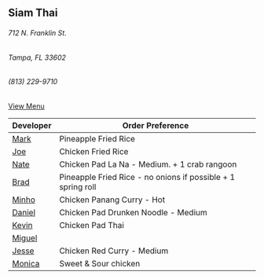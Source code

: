 ## Siam Thai
###### 712 N. Franklin St.
###### Tampa, FL 33602
###### (813) 229-9710

[View Menu](http://www.si-am-thairestaurant.com/lunch-menu/)



Developer     | Order Preference
--------------|---------------------
[Mark](http://github.com/mark-smithtb)              | Pineapple Fried Rice
[Joe](https://github.com/Montchat)                  | Chicken Fried Rice
[Nate](https://github.com/thunemn)                  | Chicken Pad La Na - Medium. + 1 crab rangoon
[Brad](https://github.com/bradreed)                 | Pineapple Fried Rice - no onions if possible + 1 spring roll
[Minho](https://github.com/minhochoi)               | Chicken Panang Curry - Hot
[Daniel](https://github.come/dtartaglia)            | Chicken Pad Drunken Noodle - Medium
[Kevin]()                                           | Chicken Pad Thai
[Miguel](https://github.com/MiguelBrito1086)        |         
[Jesse](https://github.com/jessecurry)    	        | Chicken Red Curry - Medium
[Monica](https://github.com/MonicaUlloa)            | Sweet & Sour chicken
